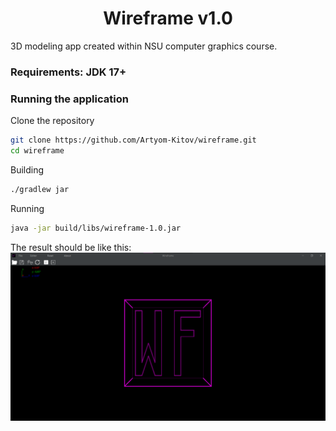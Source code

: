 <h1 align="center">Wireframe v1.0</h1>
<p>
    3D modeling app created within
    NSU computer graphics course.
</p>

<h3>Requirements: JDK 17+</h3>
<h3>Running the application</h3>

Clone the repository
```bash
git clone https://github.com/Artyom-Kitov/wireframe.git
cd wireframe
```

Building
```bash
./gradlew jar
```

Running
```bash
java -jar build/libs/wireframe-1.0.jar
```

The result should be like this:
<img src="https://github.com/Artyom-Kitov/wireframe/blob/master/example.png?raw=true"
    alt="example"
/>